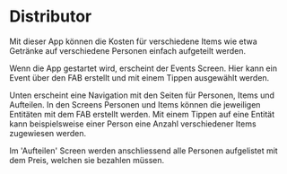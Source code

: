 # Distributor

Mit dieser App können die Kosten für verschiedene Items wie etwa Getränke auf verschiedene Personen einfach aufgeteilt werden.

Wenn die App gestartet wird, erscheint der Events Screen. Hier kann ein Event über den FAB erstellt und mit einem Tippen ausgewählt werden.

Unten erscheint eine Navigation mit den Seiten für Personen, Items und Aufteilen. In den Screens Personen und Items können die jeweiligen Entitäten mit dem FAB erstellt werden. Mit einem Tippen auf eine Entität kann beispielsweise einer Person eine Anzahl verschiedener Items zugewiesen werden.

Im 'Aufteilen' Screen werden anschliessend alle Personen aufgelistet mit dem Preis, welchen sie bezahlen müssen.
